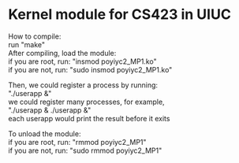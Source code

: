 # Kernel module for CS423 in UIUC
  
How to compile:  
	run "make"  
After compiling, load the module:  
	if you are root, run:	"insmod poyiyc2_MP1.ko"  
	if you are not,	 run:	"sudo insmod poyiyc2_MP1.ko"  
  
Then, we could register a process by running:  
	"./userapp &"  
we could register many processes, for example,  
	"./userapp & ./userapp &"  
each userapp would print the result before it exits  
  
To unload the module:  
	if you are root, run:	"rmmod poyiyc2_MP1"  
	if you are not,	 run:	"sudo rmmod poyiyc2_MP1"  
